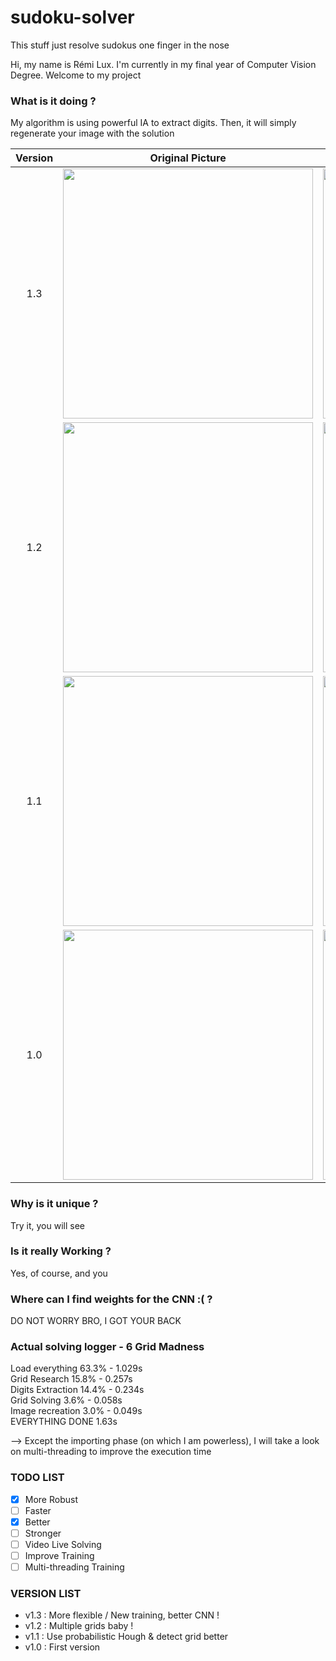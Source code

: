 # sudoku-solver
This stuff just resolve sudokus one finger in the nose

Hi, my name is Rémi Lux. I'm currently in my final year of Computer Vision Degree.
Welcome to my project

### What is it doing ?
My algorithm is using powerful IA to extract digits.
Then, it will simply regenerate your image with the solution


| Version | Original Picture      |  Algorithm Output |
:-------------------------:|:-------------------------:|:-------------------------:
1.3 | <img src="https://user-images.githubusercontent.com/39727257/57191967-b146e100-6f2b-11e9-993d-3f6e8dc8e246.jpg" width="400"/> | <img src="https://user-images.githubusercontent.com/39727257/57191964-aa1fd300-6f2b-11e9-8a3e-9403b851b2dd.jpg" width="400"/>
1.2 | <img src="https://user-images.githubusercontent.com/39727257/57106087-d5889f00-6d2c-11e9-805f-350233fed9bc.jpg" width="400"/> | <img src="https://user-images.githubusercontent.com/39727257/57106093-d91c2600-6d2c-11e9-95da-c739bb21131e.jpg" width="400"/>
1.1 | <img src="https://user-images.githubusercontent.com/39727257/57035511-89692c00-6c52-11e9-852f-34acd3ed28e4.jpg" width="400"/> | <img src="https://user-images.githubusercontent.com/39727257/57035569-abfb4500-6c52-11e9-9dd2-c7ca6e954a3f.jpg" width="400"/>
1.0 | <img src="https://user-images.githubusercontent.com/39727257/56866566-da6eeb00-69da-11e9-80bf-0f5eb124dce4.jpg" width="400"/> | <img src="https://user-images.githubusercontent.com/39727257/56866569-ec508e00-69da-11e9-9949-baaf827d3f6e.jpg" width="400"/>

### Why is it unique ?
Try it, you will see

### Is it really Working ?
Yes, of course, and you

### Where can I find weights for the CNN :( ?
DO NOT WORRY BRO, I GOT YOUR BACK

### Actual solving logger - 6 Grid Madness
Load everything 	63.3% - 1.029s  
Grid Research 		15.8% - 0.257s  
Digits Extraction 	14.4% - 0.234s  
Grid Solving 		3.6% - 0.058s  
Image recreation 	3.0% - 0.049s  
EVERYTHING DONE 	1.63s  

--> Except the importing phase (on which I am powerless), 
I will take a look on multi-threading to improve the execution time

### TODO LIST

- [X] More Robust
- [ ] Faster
- [X] Better
- [ ] Stronger
- [ ] Video Live Solving
- [ ] Improve Training
- [ ] Multi-threading Training

### VERSION LIST

- v1.3 : More flexible / New training, better CNN !
- v1.2 : Multiple grids baby !
- v1.1 : Use probabilistic Hough & detect grid better
- v1.0 : First version


[sudo_double]: https://user-images.githubusercontent.com/39727257/57106087-d5889f00-6d2c-11e9-805f-350233fed9bc.jpg 
[sudo_double_solved]: https://user-images.githubusercontent.com/39727257/57106093-d91c2600-6d2c-11e9-95da-c739bb21131e.jpg
[imgSudoku0NotFilled]: https://user-images.githubusercontent.com/39727257/56866566-da6eeb00-69da-11e9-80bf-0f5eb124dce4.jpg
[imgSudoku0Solved]: https://user-images.githubusercontent.com/39727257/56866569-ec508e00-69da-11e9-9949-baaf827d3f6e.jpg
[imgSudoku1NotFilled]: https://user-images.githubusercontent.com/39727257/57035511-89692c00-6c52-11e9-852f-34acd3ed28e4.jpg
[imgSudoku1Solved]:https://user-images.githubusercontent.com/39727257/57035569-abfb4500-6c52-11e9-9dd2-c7ca6e954a3f.jpg

